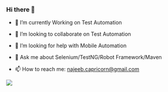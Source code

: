 ### Hi there 👋


- 🔭 I’m currently Working on Test Automation

- 👯 I’m looking to collaborate on Test Automation
- 🤔 I’m looking for help with Mobile Automation
- 💬 Ask me about Selenium/TestNG/Robot Framework/Maven
- 📫 How to reach me: najeeb.capricorn@gmail.com
<!-- 
- 🌱 I’m currently learning ...
- 😄 Pronouns: ...
- ⚡ Fun fact: abc
-->


<img src="https://github-readme-stats.vercel.app/api?username=najeeb1023&theme=tokyonight&show_icons=true">
